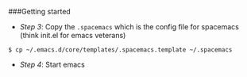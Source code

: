 ###Getting started 

- *Step 3*: Copy the `.spacemacs` which is the config file for spacemacs (think init.el for emacs veterans)
```
$ cp ~/.emacs.d/core/templates/.spacemacs.template ~/.spacemacs
```

- *Step 4*: Start emacs
